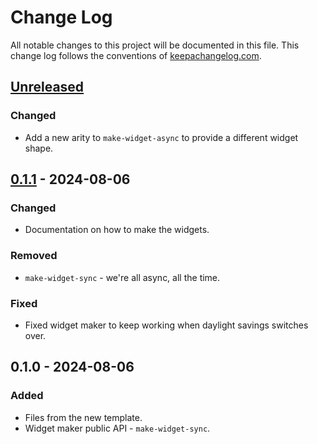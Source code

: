 # Change Log
All notable changes to this project will be documented in this file. This change log follows the conventions of [keepachangelog.com](http://keepachangelog.com/).

## [Unreleased]
### Changed
- Add a new arity to `make-widget-async` to provide a different widget shape.

## [0.1.1] - 2024-08-06
### Changed
- Documentation on how to make the widgets.

### Removed
- `make-widget-sync` - we're all async, all the time.

### Fixed
- Fixed widget maker to keep working when daylight savings switches over.

## 0.1.0 - 2024-08-06
### Added
- Files from the new template.
- Widget maker public API - `make-widget-sync`.

[Unreleased]: https://sourcehost.site/your-name/graph-traversal/compare/0.1.1...HEAD
[0.1.1]: https://sourcehost.site/your-name/graph-traversal/compare/0.1.0...0.1.1
